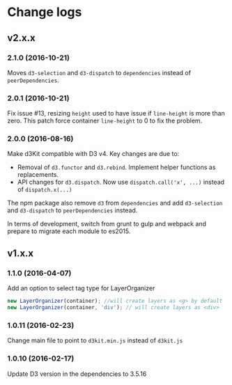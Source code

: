 # Change logs

## v2.x.x

### 2.1.0 (2016-10-21)

Moves `d3-selection` and `d3-dispatch` to `dependencies` instead of `peerDependencies`.

### 2.0.1 (2016-10-21)

Fix issue #13, resizing `height` used to have issue if `line-height` is more than zero. This patch force container `line-height` to 0 to fix the problem.

### 2.0.0 (2016-08-16)

Make d3Kit compatible with D3 v4. Key changes are due to:

- Removal of `d3.functor` and `d3.rebind`. Implement helper functions as replacements.
- API changes for `d3.dispatch`. Now use `dispatch.call('x', ...)` instead of `dispatch.x(...)`

The npm package also remove `d3` from `dependencies` and add `d3-selection` and `d3-dispatch` to `peerDependencies` instead.

In terms of development, switch from grunt to gulp and webpack and prepare to migrate each module to es2015.

## v1.x.x

### 1.1.0 (2016-04-07)

Add an option to select tag type for LayerOrganizer

```javascript
new LayerOrganizer(container); //will create layers as <g> by default
new LayerOrganizer(container, 'div'); // will create layers as <div>
```

### 1.0.11 (2016-02-23)

Change main file to point to `d3kit.min.js` instead of `d3kit.js`

### 1.0.10 (2016-02-17)

Update D3 version in the dependencies to 3.5.16

